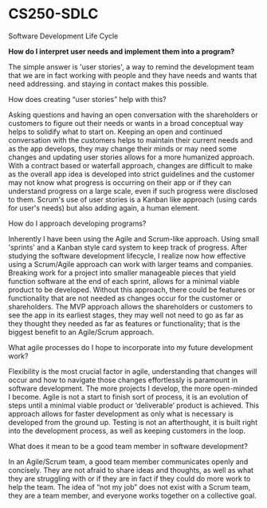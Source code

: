 # CS250-SDLC 

Software Development Life Cycle 

**How do I interpret user needs and implement them into a program?**

The simple answer is 'user stories', a way to remind the development team that we are in fact working with people and they have needs and wants that need addressing.  and staying in contact makes this possible. 

How does creating “user stories” help with this? 

Asking questions and having an open conversation with the shareholders or customers to figure out their needs or wants in a broad conceptual way helps to solidify what to start on. Keeping an open and continued conversation with the customers helps to maintain their current needs and as the app develops, they may change their minds or may need some changes and updating user stories allows for a more humanized approach. With a contract based or waterfall approach, changes are difficult to make as the overall app idea is developed into strict guidelines and the customer may not know what progress is occurring on their app or if they can understand progress on a large scale, even if such progress were disclosed to them. Scrum's use of user stories is a Kanban like approach (using cards for user's needs) but also adding again, a human element. 

How do I approach developing programs? 

Inherently I have been using the Agile and Scrum-like approach. Using small 'sprints' and a Kanban style card system to keep track of progress. After studying the software development lifecycle, I realize now how effective using a Scrum/Agile approach can work with larger teams and companies. Breaking work for a project into smaller manageable pieces that yield function software at the end of each sprint, allows for a minimal viable product to be developed. Without this approach, there could be features or functionality that are not needed as changes occur for the customer or shareholders. The MVP approach allows the shareholders or customers to see the app in its earliest stages, they may well not need to go as far as they thought they needed as far as features or functionality; that is the biggest benefit to an Agile/Scrum approach. 

What agile processes do I hope to incorporate into my future development work? 

 Flexibility is the most crucial factor in agile, understanding that changes will occur and how to navigate those changes effortlessly is paramount in software development. The more projects I develop, the more open-minded I become. Agile is not a start to finish sort of process, it is an evolution of steps until a minimal viable product or ‘deliverable’ product is achieved. This approach allows for faster development as only what is necessary is developed from the ground up. Testing is not an afterthought, it is built right into the development process, as well as keeping customers in the loop. 

What does it mean to be a good team member in software development? 

In an Agile/Scrum team, a good team member communicates openly and concisely. They are not afraid to share ideas and thoughts, as well as what they are struggling with or if they are in fact if they could do more work to help the team. The idea of “not my job” does not exist with a Scrum team, they are a team member, and everyone works together on a collective goal. 
